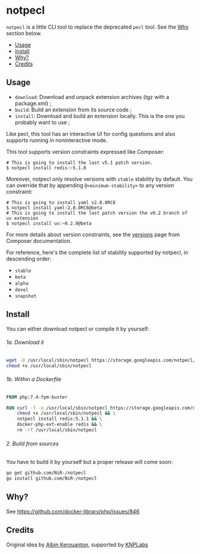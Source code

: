 # notpecl

`notpecl` is a little CLI tool to replace the deprecated `pecl` tool. See the
[Why](#why) section below.

* [Usage](#usage)
* [Install](#install)
* [Why?](#why)
* [Credits](#credits)

## Usage

* `download`: Download and unpack extension archives (tgz with a package.xml) ;
* `build`: Build an extension from its source code ;
* `install`: Download and build an extension locally. This is the one you 
probably want to use ;

Like pecl, this tool has an interactive UI for config questions and also
supports running in noninteractive mode.

This tool supports version constraints expressed like Composer:

```
# This is going to install the last v5.1 patch version.
$ notpecl install redis:~5.1.0
```

Moreover, notpecl only resolve versions with `stable` stability by default.
You can override that by appending ̀`@<minimum-stability>` to any version
constraint:

```
# This is going to install yaml v2.0.0RC8
$ notpecl install yaml:2.0.0RC8@beta
# This is going to install the last patch version the v0.2 branch of uv extension
$ notpecl install uv:~0.2.0@beta
```

For more details about version constraints, see the [versions](https://getcomposer.org/doc/articles/versions.md)
page from Composer documentation.

For reference, here's the complete list of stability supported by notpecl, in
descending order:

* `stable`
* `beta`
* `alpha`
* `devel`
* `snapshot`

## Install

You can either download notpecl or compile it by yourself:

###### 1a. Download it

```bash
wget -O /usr/local/sbin/notpecl https://storage.googleapis.com/notpecl/notpecl
chmod +x /usr/local/sbin/notpecl
```

###### 1b. Within a Dockerfile

```dockerfile
FROM php:7.4-fpm-buster

RUN curl -f -o /usr/local/sbin/notpecl https://storage.googleapis.com/notpecl/notpecl && \
    chmod +x /usr/local/sbin/notpecl && \
    notpecl install redis:5.1.1 && \
    docker-php-ext-enable redis && \
    rm -rf /usr/local/sbin/notpecl
```

###### 2. Build from sources

You have to build it by yourself but a proper release will come soon:

```bash
go get github.com/NiR-/notpecl
go install github.com/NiR-/notpecl
```

## Why?

See https://github.com/docker-library/php/issues/846

## Credits

Original idea by [Albin Kerouanton](https://github.com/NiR-), supported by
[KNPLabs](https://www.knplabs.com/)

